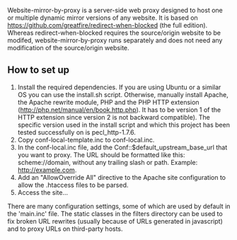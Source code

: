 Website-mirror-by-proxy is a server-side web proxy designed to host one or multiple dynamic mirror versions of any website. It is based on https://github.com/greatfire/redirect-when-blocked (the full edition). Whereas redirect-when-blocked requires the source/origin website to be modifed, website-mirror-by-proxy runs separately and does not need any modification of the source/origin website.

## How to set up
1. Install the required dependencies. If you are using Ubuntu or a similar OS you can use the install.sh script. Otherwise, manually install Apache, the Apache rewrite module, PHP and the PHP HTTP extension (http://php.net/manual/en/book.http.php). It has to be version 1 of the HTTP extension since version 2 is not backward compatible). The specific version used in the install script and which this project has been tested successfully on is pecl_http-1.7.6.
2. Copy conf-local-template.inc to conf-local.inc.
3. In the conf-local.inc file, add the Conf::$default_upstream_base_url that you want to proxy. The URL should be formatted like this: scheme://domain, without any trailing slash or path. Example: http://example.com.
4. Add an "AllowOverride All" directive to the Apache site configuration to allow the .htaccess files to be parsed.
5. Access the site...

There are many configuration settings, some of which are used by default in the 'main.inc' file. The static classes in the filters directory can be used to fix broken URL rewrites (usually because of URLs generated in javascript) and to proxy URLs on third-party hosts.
